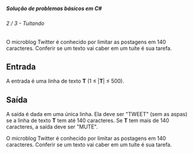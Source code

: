 ##### Solução de problemas básicos em C#

###### 2 / 3 - Tuitando

O microblog Twitter é conhecido por limitar as postagens em 140 caracteres. Conferir se um texto vai caber em um tuíte é sua tarefa.

## Entrada

A entrada é uma linha de texto **T** (1 ≤ |**T**| ≤ 500).

## Saída

A saída é dada em uma única linha. Ela deve ser "TWEET" (sem as aspas) se a linha de texto **T** tem até 140 caracteres. Se **T** tem mais de 140 caracteres, a saída deve ser "MUTE".

O microblog Twitter é conhecido por limitar as postagens em 140 caracteres. Conferir se um texto vai caber em um tuíte é sua tarefa.